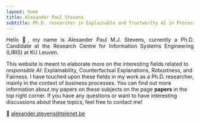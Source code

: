 ```yaml
---
layout: home
title: Alexander Paul Stevens
subtitle: Ph.D. researcher in Explainable and Trustworthy AI in Process Outcome Prediction
---
```


<p align="justify">
Hello 👋, my name is Alexander Paul M.J. Stevens, currently a Ph.D. Candidate at the Research Centre for Information Systems Engineering (LIRIS) at KU Leuven.

This website is meant to elaborate more on the interesting fields related to *responsible AI*: Explainability, Counterfactual Explanations, Robustness, and Fairness. I have touched upon these fields in my work as a Ph.D. researcher, mainly in the context of business processes. You can find out more information about my papers on these subjects on the page **papers** in the top right corner. If you have any questions or want to have interesting discussions about these topics, feel free to contact me!

:email: alexander.stevens@telenet.be
